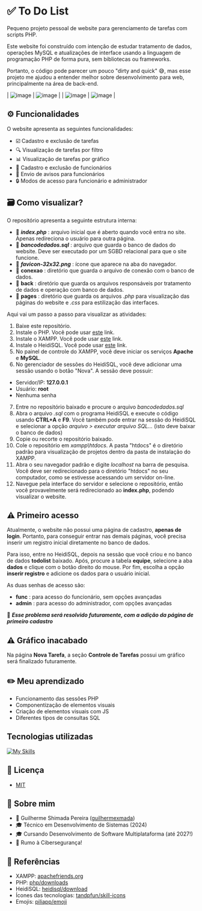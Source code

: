
# ✅ To Do List

Pequeno projeto pessoal de website para gerenciamento de tarefas com scripts PHP. 

Este website foi construído com intenção de estudar tratamento de dados, operações MySQL e atualizações de interface usando a linguagem de programação PHP de forma pura, sem bibliotecas ou frameworks.

Portanto, o código pode parecer um pouco "dirty and quick" 😅, mas esse projeto me ajudou a entender melhor sobre desenvolvimento para web, principalmente na área de back-end.

| ![image](https://github.com/user-attachments/assets/28717dd5-e48b-4280-81dd-279d8e1b85df) | ![image](https://github.com/user-attachments/assets/02db2082-01bb-4db3-b990-e7c51a494fa8) | 
| ![image](https://github.com/user-attachments/assets/e79b9d10-ec9a-4d91-ab3a-65d17fd1aa3c) | ![image](https://github.com/user-attachments/assets/4afb4557-0346-46a7-9f49-7456cfd31056) |

## ⚙️ Funcionalidades

O website apresenta as seguintes funcionalidades:
- ☑️ Cadastro e exclusão de tarefas
- 🔍 Visualização de tarefas por filtro
- 📊 Visualização de tarefas por gráfico
- 👥 Cadastro e exclusão de funcionários
- 📨 Envio de avisos para funcionários
- 🔒 Modos de acesso para funcionário e administrador

## 🗃 Como visualizar?
O repositório apresenta a seguinte estrutura interna:
- 📄 ***index.php*** : arquivo inicial que é aberto quando você entra no site. Apenas redireciona o usuário para outra página.
- 📄 ***bancodedados.sql*** : arquivo que guarda o banco de dados do website. Deve ser executado por um SGBD relacional para que o site funcione.
- 📄 ***favicon-32x32.png*** : ícone que aparece na aba do navegador. 
- 📁 **conexao** : diretório que guarda o arquivo de conexão com o banco de dados. 
- 📁 **back** : diretório que guarda os arquivos responsáveis por tratamento de dados e operação com banco de dados. 
- 📁 **pages** : diretório que guarda os arquivos *.php* para visualização das páginas do website e *.css* para estilização das interfaces.

Aqui vai um passo a passo para visualizar as atividades:

1. Baixe este repositório.
2. Instale o PHP. Você pode usar [este](https://www.php.net/downloads.php) link.
3. Instale o XAMPP. Você pode usar [este](https://www.apachefriends.org/pt_br/index.html) link.
4. Instale o HeidiSQL. Você pode usar [este](https://www.heidisql.com/download.php) link.
5. No painel de controle do XAMPP, você deve iniciar os serviços **Apache** e **MySQL**.
6. No gerenciador de sessões do HeidiSQL, você deve adicionar uma sessão usando o botão "Nova". A sessão deve possuir:
- Servidor/IP: **127.0.0.1**
- Usuário: **root**
- Nenhuma senha
7. Entre no repositório baixado e procure o arquivo *bancodedados.sql*
8. Abra o arquivo *.sql* com o programa HeidiSQL e execute o código usando **CTRL+A** e **F9**. Você também pode entrar na sessão do HeidiSQL e selecionar a opção *arquivo > executar arquivo SQL...* (isto deve baixar o banco de dados)
9. Copie ou recorte o repositório baixado.
10. Cole o repositório em *xampp\htdocs*. A pasta "htdocs" é o diretório padrão para visualização de projetos dentro da pasta de instalação do XAMPP. 
11. Abra o seu navegador padrão e digite *localhost* na barra de pesquisa. Você deve ser redirecionado para o diretório "htdocs" no seu computador, como se estivesse acessando um servidor on-line.
12. Navegue pela interface do servidor e selecione o repositório, então você provavelmente será redirecionado ao **index.php**, podendo visualizar o website.

## ⚠️ Primeiro acesso

Atualmente, o website não possui uma página de cadastro, **apenas de login**. Portanto, para conseguir entrar nas demais páginas, você precisa inserir um registro inicial diretamente no banco de dados.

Para isso, entre no HeidiSQL, depois na sessão que você criou e no banco de dados **todolist** baixado. Após, procure a tabela **equipe**, selecione a aba **dados** e clique com o botão direito do mouse. Por fim, escolha a opção **inserir registro** e adicione os dados para o usuário inicial. 

As duas senhas de acesso são:
- **func** : para acesso do funcionário, sem opções avançadas
- **admin** : para acesso do administrador, com opções avançadas

📢 ***Esse problema será resolvido futuramente, com a adição da página de primeiro cadastro***

## ⚠️ Gráfico inacabado

Na página **Nova Tarefa**, a seção **Controle de Tarefas** possui um gráfico será finalizado futuramente. 


## ✏️ Meu aprendizado

- Funcionamento das sessões PHP
- Componentização de elementos visuais
- Criação de elementos visuais com JS
- Diferentes tipos de consultas SQL


## Tecnologias utilizadas

[![My Skills](https://skillicons.dev/icons?i=php,html,css,js,mysql)](https://skillicons.dev)

## 📃 Licença

- [MIT](https://choosealicense.com/licenses/mit/)

## 👤 Sobre mim
- 👤 Guilherme Shimada Pereira ([guilhermexmada](https://github.com/guilhermexmada))
- 🎓 Técnico em Desenvolvimento de Sistemas (2024)
- 🎓 Cursando Desenvolvimento de Software Multiplataforma (até 2027!) 
- 🚀 Rumo à Cibersegurança!

## 🔗 Referências

- XAMPP: [apachefriends.org](https://www.apachefriends.org/pt_br/index.html)
- PHP: [php/downloads](https://www.php.net/downloads.php)
- HeidiSQL: [heidisql/download](https://www.heidisql.com/download.php)
- Ícones das tecnologias: [tandpfun/skill-icons](https://github.com/tandpfun/skill-icons)
- Emojis: [piliapp/emoji](https://getemoji.com/)
